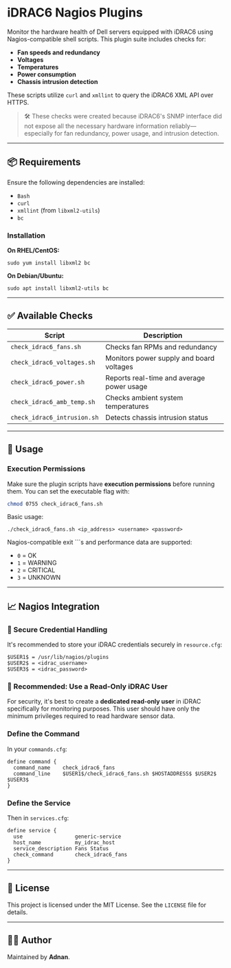 # iDRAC6 Nagios Plugins

Monitor the hardware health of Dell servers equipped with iDRAC6 using Nagios-compatible shell scripts. This plugin suite includes checks for:

- **Fan speeds and redundancy**
- **Voltages**
- **Temperatures**
- **Power consumption**
- **Chassis intrusion detection**

These scripts utilize `curl` and `xmllint` to query the iDRAC6 XML API over HTTPS.

> 🛠️ These checks were created because iDRAC6's SNMP interface did not expose all the necessary hardware information reliably—especially for fan redundancy, power usage, and intrusion detection.

---

## 📦 Requirements

Ensure the following dependencies are installed:

- `Bash`
- `curl`
- `xmllint` (from `libxml2-utils`)
- `bc`

### Installation

**On RHEL/CentOS:**
```
sudo yum install libxml2 bc
```

**On Debian/Ubuntu:**
```
sudo apt install libxml2-utils bc
```

---

## ✅ Available Checks

| Script                      | Description                                  |
|----------------------------|----------------------------------------------|
| `check_idrac6_fans.sh`     | Checks fan RPMs and redundancy               |
| `check_idrac6_voltages.sh` | Monitors power supply and board voltages     |
| `check_idrac6_power.sh`    | Reports real-time and average power usage    |
| `check_idrac6_amb_temp.sh` | Checks ambient system temperatures           |
| `check_idrac6_intrusion.sh`| Detects chassis intrusion status             |

---

## 🧪 Usage

### Execution Permissions

Make sure the plugin scripts have **execution permissions** before running them. You can set the executable flag with:

```bash
chmod 0755 check_idrac6_fans.sh
```

Basic usage:

```
./check_idrac6_fans.sh <ip_address> <username> <password>
```

Nagios-compatible exit ```s and performance data are supported:

- `0` = OK  
- `1` = WARNING  
- `2` = CRITICAL  
- `3` = UNKNOWN  

---

## 📈 Nagios Integration

### 🔐 Secure Credential Handling

It's recommended to store your iDRAC credentials securely in `resource.cfg`:

```
$USER1$ = /usr/lib/nagios/plugins
$USER2$ = <idrac_username>
$USER3$ = <idrac_password>
```
### 🔐 Recommended: Use a Read-Only iDRAC User

For security, it's best to create a **dedicated read-only user** in iDRAC specifically for monitoring purposes. This user should have only the minimum privileges required to read hardware sensor data.


### Define the Command

In your `commands.cfg`:

```
define command {
  command_name    check_idrac6_fans
  command_line    $USER1$/check_idrac6_fans.sh $HOSTADDRESS$ $USER2$ $USER3$
}
```

### Define the Service

Then in `services.cfg`:

```
define service {
  use                 generic-service
  host_name           my_idrac_host
  service_description Fans Status
  check_command       check_idrac6_fans
}
```

---

## 📄 License

This project is licensed under the MIT License. See the `LICENSE` file for details.

---

## 👨‍💻 Author

Maintained by **Adnan**.
